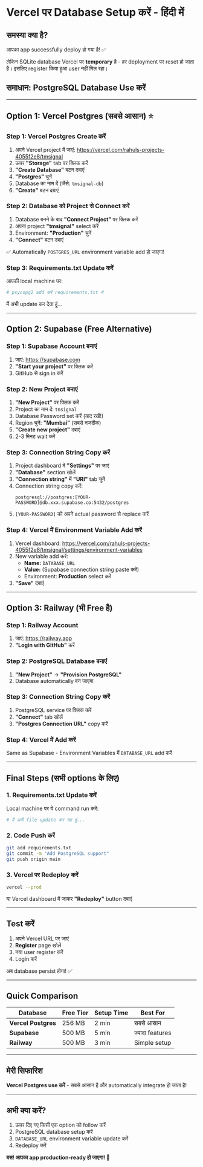 # Vercel पर Database Setup करें - हिंदी में

## समस्या क्या है?

आपका app successfully deploy हो गया है! ✅ 

लेकिन SQLite database Vercel पर **temporary** है - हर deployment पर reset हो जाता है। इसलिए register किया हुआ user नहीं मिल रहा।

## समाधान: PostgreSQL Database Use करें

---

## Option 1: Vercel Postgres (सबसे आसान) ⭐

### Step 1: Vercel Postgres Create करें

1. अपने Vercel project में जाएं: https://vercel.com/rahuls-projects-4055f2e8/tmsignal
2. ऊपर **"Storage"** tab पर क्लिक करें
3. **"Create Database"** बटन दबाएं
4. **"Postgres"** चुनें
5. Database का नाम दें (जैसे: `tmsignal-db`)
6. **"Create"** बटन दबाएं

### Step 2: Database को Project से Connect करें

1. Database बनने के बाद **"Connect Project"** पर क्लिक करें
2. अपना project **"tmsignal"** select करें
3. Environment: **"Production"** चुनें
4. **"Connect"** बटन दबाएं

✅ Automatically `POSTGRES_URL` environment variable add हो जाएगा!

### Step 3: Requirements.txt Update करें

आपकी local machine पर:

```bash
# psycopg2 add करें requirements.txt में
```

मैं अभी update कर देता हूं...

---

## Option 2: Supabase (Free Alternative)

### Step 1: Supabase Account बनाएं

1. जाएं: https://supabase.com
2. **"Start your project"** पर क्लिक करें
3. GitHub से sign in करें

### Step 2: New Project बनाएं

1. **"New Project"** पर क्लिक करें
2. Project का नाम दें: `tmsignal`
3. Database Password set करें (याद रखें!)
4. Region चुनें: **"Mumbai"** (सबसे नजदीक)
5. **"Create new project"** दबाएं
6. 2-3 मिनट wait करें

### Step 3: Connection String Copy करें

1. Project dashboard में **"Settings"** पर जाएं
2. **"Database"** section खोलें
3. **"Connection string"** में **"URI"** tab चुनें
4. Connection string copy करें:
   ```
   postgresql://postgres:[YOUR-PASSWORD]@db.xxx.supabase.co:5432/postgres
   ```
5. `[YOUR-PASSWORD]` को अपने actual password से replace करें

### Step 4: Vercel में Environment Variable Add करें

1. Vercel dashboard: https://vercel.com/rahuls-projects-4055f2e8/tmsignal/settings/environment-variables
2. New variable add करें:
   - **Name:** `DATABASE_URL`
   - **Value:** (Supabase connection string paste करें)
   - Environment: **Production** select करें
3. **"Save"** दबाएं

---

## Option 3: Railway (भी Free है)

### Step 1: Railway Account

1. जाएं: https://railway.app
2. **"Login with GitHub"** करें

### Step 2: PostgreSQL Database बनाएं

1. **"New Project"** → **"Provision PostgreSQL"**
2. Database automatically बन जाएगा

### Step 3: Connection String Copy करें

1. PostgreSQL service पर क्लिक करें
2. **"Connect"** tab खोलें
3. **"Postgres Connection URL"** copy करें

### Step 4: Vercel में Add करें

Same as Supabase - Environment Variables में `DATABASE_URL` add करें

---

## Final Steps (सभी options के लिए)

### 1. Requirements.txt Update करें

Local machine पर ये command run करें:

```bash
# मैं अभी file update कर रहा हूं...
```

### 2. Code Push करें

```bash
git add requirements.txt
git commit -m "Add PostgreSQL support"
git push origin main
```

### 3. Vercel पर Redeploy करें

```bash
vercel --prod
```

या Vercel dashboard में जाकर **"Redeploy"** button दबाएं

---

## Test करें

1. अपने Vercel URL पर जाएं
2. **Register** page खोलें
3. नया user register करें
4. Login करें

अब database persist होगा! ✅

---

## Quick Comparison

| Database | Free Tier | Setup Time | Best For |
|----------|-----------|------------|----------|
| **Vercel Postgres** | 256 MB | 2 min | सबसे आसान |
| **Supabase** | 500 MB | 5 min | ज्यादा features |
| **Railway** | 500 MB | 3 min | Simple setup |

---

## मेरी सिफारिश

**Vercel Postgres use करें** - सबसे आसान है और automatically integrate हो जाता है!

---

## अभी क्या करें?

1. ऊपर दिए गए किसी एक option को follow करें
2. PostgreSQL database setup करें
3. `DATABASE_URL` environment variable update करें
4. Redeploy करें

**बस! आपका app production-ready हो जाएगा! 🚀**

